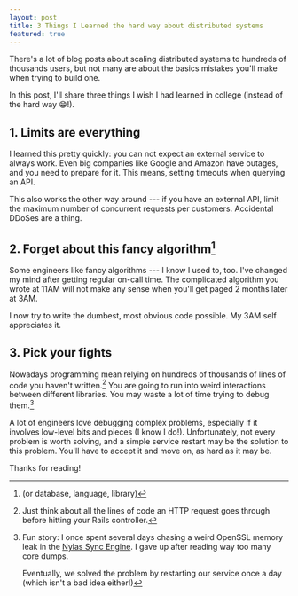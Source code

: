 ```yaml
---
layout: post
title: 3 Things I Learned the hard way about distributed systems
featured: true
---
```


There's a lot of blog posts about scaling distributed systems to hundreds of thousands users, but not many are about the basics mistakes you'll make when trying to build one.

In this post, I'll share three things I wish I had learned in college (instead of the hard way 😁!).

## 1. Limits are everything

I learned this pretty quickly: you can not expect an external service to always work. Even big companies like Google and Amazon have outages, and you need to prepare for it. This means, setting timeouts when querying an API.

This also works the other way around --- if you have an external API, limit the maximum number of concurrent requests per customers. Accidental DDoSes are a thing.

## 2. Forget about this fancy algorithm[^database]

Some engineers like fancy algorithms --- I know I used to, too. I've changed my mind after getting regular on-call time. The complicated algorithm you wrote at 11AM will not make any sense when you'll get paged 2 months later at 3AM.

I now try to write the dumbest, most obvious code possible. My 3AM self appreciates it.

## 3. Pick your fights

Nowadays programming mean relying on hundreds of thousands of lines of code you haven't written.[^rails] You are going to run into weird interactions between different libraries. You may waste a lot of time trying to debug them.[^funstory]

A lot of engineers love debugging complex problems, especially if it involves low-level bits and pieces (I know I do!). Unfortunately, not every problem is worth solving, and a simple service restart may be the solution to this problem. You'll have to accept it and move on, as hard as it may be.

Thanks for reading!


[^DDoS]: If you're building a public API get prepared to get unvoluntarily DDoSed pretty often, which is why it's a good idea to have throttling set-up from the get-go.
[^database]: (or database, language, library)
[^rails]: Just think about all the lines of code an HTTP request goes through before hitting your Rails controller.
[^funstory]: Fun story: I once spent several days chasing a weird OpenSSL memory leak in the [Nylas Sync Engine](https://github.com/nylas/sync-engine). I gave up after reading way too many core dumps.

    Eventually, we solved the problem by restarting our service once a day (which isn't a bad idea either!)
